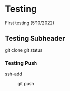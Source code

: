 # Testing

First testing (5/10/2022)

## Testing Subheader

git clone <link>
git status

### Testing Push
ssh-add <dir>
git push


